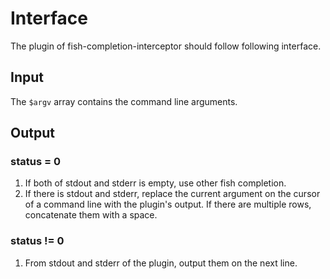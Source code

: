 # Interface

The plugin of fish-completion-interceptor should follow following interface.

## Input

The `$argv` array contains the command line arguments.

## Output

### status = 0

1. If both of stdout and stderr is empty, use other fish completion.
1. If there is stdout and stderr, replace the current argument on the cursor of a command line with the plugin's output. If there are multiple rows, concatenate them with a space.

### status != 0

1. From stdout and stderr of the plugin, output them on the next line.
